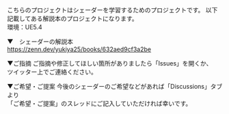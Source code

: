 こちらのプロジェクトはシェーダーを学習するためのプロジェクトです。
以下記載してある解説本のプロジェクトになります。
</br>
環境：UE5.4

▼　シェーダーの解説本</br>
https://zenn.dev/yukiya25/books/632aed9cf3a2be

▼ご指摘
ご指摘や修正してほしい箇所がありましたら「Issues」を開くか、</br>
ツイッター上でご連絡ください。

▼ご希望・ご提案
今後のシェーダーのご希望などがあれば「Discussions」タブより</br>
「ご希望・ご提案」のスレッドにご記入していただければ幸いです。

